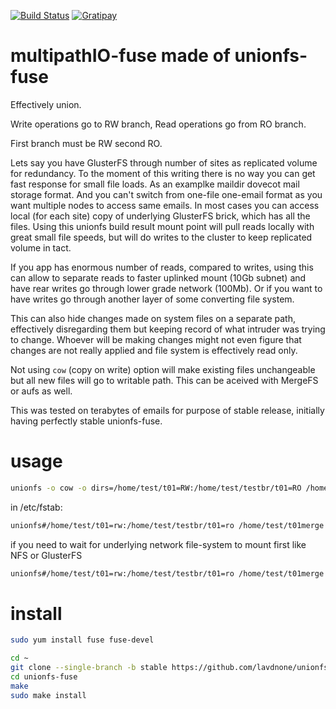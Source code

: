 [![Build Status](https://travis-ci.org/rpodgorny/unionfs-fuse.svg?branch=master)](https://travis-ci.org/rpodgorny/unionfs-fuse)
[![Gratipay](http://img.shields.io/gratipay/rpodgorny.svg)](https://gratipay.com/rpodgorny/)

multipathIO-fuse made of unionfs-fuse
============

Effectively union.

Write operations go to RW branch, Read operations go from RO branch.

First branch must be RW second RO. 

Lets say you have GlusterFS through number of sites as replicated volume for redundancy. To the moment of this writing there is no way you can get fast response for small file loads. As an examplke maildir dovecot mail storage format. And you can't switch from one-file one-email format as you want multiple nodes to access same emails. In most cases you can access local (for each site) copy of underlying GlusterFS brick, which has all the files. Using this unionfs build result mount point will pull reads locally with great small file speeds, but will do writes to the cluster to keep replicated volume in tact. 

If you app has enormous number of reads, compared to writes, using this can allow to separate reads to faster uplinked mount (10Gb subnet) and have rear writes go through lower grade network (100Mb). Or if you want to have writes go through another layer of some converting file system.

This can also hide changes made on system files on a separate path, effectively disregarding them but keeping record of what intruder was trying to change. Whoever will be making changes might not even figure that changes are not really applied and file system is effectively read only.

Not using `cow` (copy on write) option will make existing files unchangeable but all new files will go to writable path. This can be aceived with MergeFS or aufs as well.

This was tested on terabytes of emails for purpose of stable release, initially having perfectly stable unionfs-fuse.

usage
============
```bash
unionfs -o cow -o dirs=/home/test/t01=RW:/home/test/testbr/t01=RO /home/test/t01merge
```

in /etc/fstab:
```bash
unionfs#/home/test/t01=rw:/home/test/testbr/t01=ro /home/test/t01merge fuse allow_other,cow,direct_io,_netdev 0 0
```

if you need to wait for underlying network file-system to mount first like NFS or GlusterFS
```bash
unionfs#/home/test/t01=rw:/home/test/testbr/t01=ro /home/test/t01merge fuse x-systemd.requires-mounts-for=/home/test/t01,allow_other,cow,direct_io,_netdev 0 0
```

install
============

```bash
sudo yum install fuse fuse-devel

cd ~
git clone --single-branch -b stable https://github.com/lavdnone/unionfs-fuse.git
cd unionfs-fuse
make
sudo make install
```
